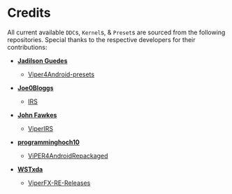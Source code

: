 # **Credits**

All current available `DDC`s, `Kernel`s, & `Preset`s are sourced from the following repositories. Special thanks to the respective developers for their contributions:

- **[Jadilson Guedes](https://github.com/jadilson12)**
    - [Viper4Android-presets](https://github.com/jadilson12/Viper4Android-presets)

- **[Joe0Bloggs](https://github.com/Joe0Bloggs)**
    - [IRS](https://www.dropbox.com/sh/vbnj47jcnbgrvkv/AAAcAP6ypyGJa0995Nq37PEFa)

- **[John Fawkes](https://github.com/JohnFawkes)**
    - [ViperIRS](https://drive.google.com/file/d/1Bii6ER0cNgHMspVozMIfYfFAu3l16d_-/view?usp=sharing)

- **[programminghoch10](https://github.com/programminghoch10)**
    - [ViPER4AndroidRepackaged](https://github.com/programminghoch10/ViPER4AndroidRepackaged)

- **[WSTxda](https://github.com/WSTxda)**
    - [ViperFX-RE-Releases](https://github.com/WSTxda/ViperFX-RE-Releases)

